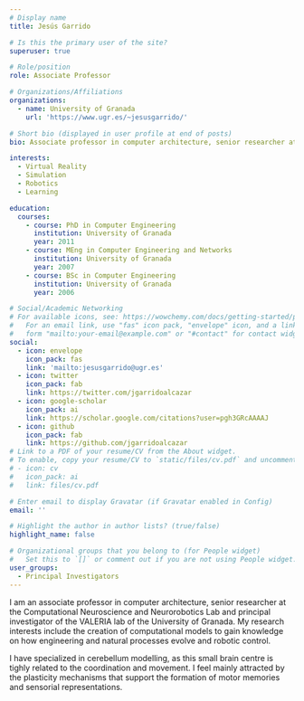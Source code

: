 ```yaml
---
# Display name
title: Jesús Garrido

# Is this the primary user of the site?
superuser: true

# Role/position
role: Associate Professor

# Organizations/Affiliations
organizations:
  - name: University of Granada
    url: 'https://www.ugr.es/~jesusgarrido/'

# Short bio (displayed in user profile at end of posts)
bio: Associate professor in computer architecture, senior researcher at the Computational Neuroscience and Neurorobotics Lab and principal investigator of the VALERIA lab of the University of Granada.

interests:
  - Virtual Reality
  - Simulation
  - Robotics
  - Learning

education:
  courses:
    - course: PhD in Computer Engineering
      institution: University of Granada
      year: 2011
    - course: MEng in Computer Engineering and Networks
      institution: University of Granada
      year: 2007
    - course: BSc in Computer Engineering
      institution: University of Granada
      year: 2006

# Social/Academic Networking
# For available icons, see: https://wowchemy.com/docs/getting-started/page-builder/#icons
#   For an email link, use "fas" icon pack, "envelope" icon, and a link in the
#   form "mailto:your-email@example.com" or "#contact" for contact widget.
social:
  - icon: envelope
    icon_pack: fas
    link: 'mailto:jesusgarrido@ugr.es'
  - icon: twitter
    icon_pack: fab
    link: https://twitter.com/jgarridoalcazar
  - icon: google-scholar
    icon_pack: ai
    link: https://scholar.google.com/citations?user=pgh3GRcAAAAJ
  - icon: github
    icon_pack: fab
    link: https://github.com/jgarridoalcazar  
# Link to a PDF of your resume/CV from the About widget.
# To enable, copy your resume/CV to `static/files/cv.pdf` and uncomment the lines below.
# - icon: cv
#   icon_pack: ai
#   link: files/cv.pdf

# Enter email to display Gravatar (if Gravatar enabled in Config)
email: ''

# Highlight the author in author lists? (true/false)
highlight_name: false

# Organizational groups that you belong to (for People widget)
#   Set this to `[]` or comment out if you are not using People widget.
user_groups:
  - Principal Investigators
---
```


I am an associate professor in computer architecture, senior researcher at the Computational Neuroscience and Neurorobotics Lab and principal investigator of the VALERIA lab of the University of Granada. My research interests include the creation of computational models to gain knowledge on how engineering and natural processes evolve and robotic control.

I have specialized in cerebellum modelling, as this small brain centre is tighly related to the coordination and movement. I feel mainly attracted by the plasticity mechanisms that support the formation of motor memories and sensorial representations.
